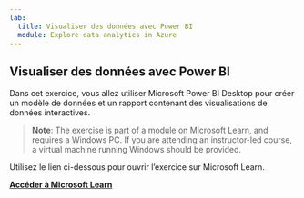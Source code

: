 ```yaml
---
lab:
  title: Visualiser des données avec Power BI
  module: Explore data analytics in Azure
---
```


## <a name="visualize-data-with-power-bi"></a>Visualiser des données avec Power BI

Dans cet exercice, vous allez utiliser Microsoft Power BI Desktop pour créer un modèle de données et un rapport contenant des visualisations de données interactives.

> <bpt id="p1">**</bpt>Note<ept id="p1">**</ept>: The exercise is part of a module on Microsoft Learn, and requires a Windows PC. If you are attending an instructor-led course, a virtual machine running Windows should be provided.

Utilisez le lien ci-dessous pour ouvrir l’exercice sur Microsoft Learn.

**[Accéder à Microsoft Learn](https://docs.microsoft.com/learn/modules/explore-fundamentals-data-visualization/5-exercise-power-bi)**
